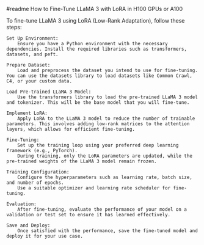 #readme 
How to Fine-Tune LLaMA 3 with LoRA in H100 GPUs or A100

To fine-tune LLaMA 3 using LoRA (Low-Rank Adaptation), follow these steps:

    Set Up Environment:
        Ensure you have a Python environment with the necessary dependencies. Install the required libraries such as transformers, datasets, and peft.

    Prepare Dataset:
        Load and preprocess the dataset you intend to use for fine-tuning. You can use the datasets library to load datasets like Common Crawl, C4, or your custom data.

    Load Pre-trained LLaMA 3 Model:
        Use the transformers library to load the pre-trained LLaMA 3 model and tokenizer. This will be the base model that you will fine-tune.

    Implement LoRA:
        Apply LoRA to the LLaMA 3 model to reduce the number of trainable parameters. This involves adding low-rank matrices to the attention layers, which allows for efficient fine-tuning.

    Fine-Tuning:
        Set up the training loop using your preferred deep learning framework (e.g., PyTorch).
        During training, only the LoRA parameters are updated, while the pre-trained weights of the LLaMA 3 model remain frozen.

    Training Configuration:
        Configure the hyperparameters such as learning rate, batch size, and number of epochs.
        Use a suitable optimizer and learning rate scheduler for fine-tuning.

    Evaluation:
        After fine-tuning, evaluate the performance of your model on a validation or test set to ensure it has learned effectively.

    Save and Deploy:
        Once satisfied with the performance, save the fine-tuned model and deploy it for your use case.
